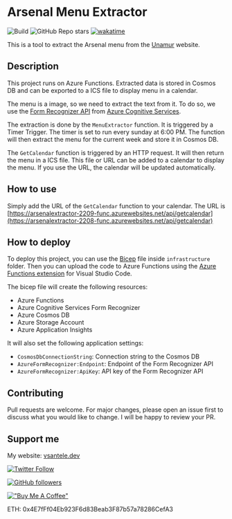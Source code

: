 # Arsenal Menu Extractor

![Build](https://github.com/vsantele/ArsenalMenuExtractor/actions/workflows/main.yml/badge.svg) ![GitHub Repo stars](https://img.shields.io/github/stars/vsantele/ArsenalMenuExtractor?style=social) [![wakatime](https://wakatime.com/badge/user/50b62530-8c31-4f47-94c5-590cb1842ae5/project/3bf6a87c-3343-444c-9303-73386e776284.svg)](https://wakatime.com/badge/user/50b62530-8c31-4f47-94c5-590cb1842ae5/project/3bf6a87c-3343-444c-9303-73386e776284)

This is a tool to extract the Arsenal menu from the [Unamur](https://www.unamur.be/services/vecu/arsenal-restaurants-salles/menu-tarif) website.

## Description

This project runs on Azure Functions. Extracted data is stored in Cosmos DB and can be exported to a ICS file to display menu in a calendar.

The menu is a image, so we need to extract the text from it. To do so, we use the [Form Recognizer API](https://learn.microsoft.com/en-us/azure/applied-ai-services/form-recognizer/overview?tabs=v3-0) from [Azure Cognitive Services](https://learn.microsoft.com/en-us/azure/cognitive-services/what-are-cognitive-services).

The extraction is done by the `MenuExtractor` function. It is triggered by a Timer Trigger. The timer is set to run every sunday at 6:00 PM. The function will then extract the menu for the current week and store it in Cosmos DB.

The `GetCalendar` function is triggered by an HTTP request. It will then return the menu in a ICS file. This file or URL can be added to a calendar to display the menu. If you use the URL, the calendar will be updated automatically.

## How to use

Simply add the URL of the `GetCalendar` function to your calendar. The URL is [https://arsenalextractor-2209-func.azurewebsites.net/api/getcalendar](https://arsenalextractor-2208-func.azurewebsites.net/api/getcalendar)

## How to deploy

To deploy this project, you can use the [Bicep](https://learn.microsoft.com/en-us/azure/azure-resource-manager/bicep/overview?tabs=bicep) file inside `infrastructure` folder. Then you can upload the code to Azure Functions using the [Azure Functions extension](https://marketplace.visualstudio.com/items?itemName=ms-azuretools.vscode-azurefunctions) for Visual Studio Code.

The bicep file will create the following resources:

- Azure Functions
- Azure Cognitive Services Form Recognizer
- Azure Cosmos DB
- Azure Storage Account
- Azure Application Insights

It will also set the following application settings:

- `CosmosDbConnectionString`: Connection string to the Cosmos DB
- `AzureFormRecognizer:Endpoint`: Endpoint of the Form Recognizer API
- `AzureFormRecognizer:ApiKey`: API key of the Form Recognizer API

## Contributing

Pull requests are welcome. For major changes, please open an issue first to discuss what you would like to change. I will be happy to review your PR.

## Support me

My website: [vsantele.dev](https://vsantele.dev)

[![Twitter Follow](https://img.shields.io/twitter/follow/vsantele?style=social)](https://twitter.com/vsantele)

[![GitHub followers](https://img.shields.io/github/followers/vsantele?style=social)](https://github.com/vsantele)

[!["Buy Me A Coffee"](https://www.buymeacoffee.com/assets/img/custom_images/orange_img.png)](https://www.buymeacoffee.com/vsantele)

ETH: 0x4E7fFf04Eb923F6d83Beab3F87b57a78286CefA3
